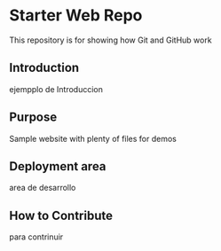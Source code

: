 # Starter Web Repo
This repository is for showing how Git and GitHub work

## Introduction
ejempplo de Introduccion

## Purpose

Sample website with plenty of files for demos

## Deployment area
area de desarrollo


## How to Contribute
para contrinuir